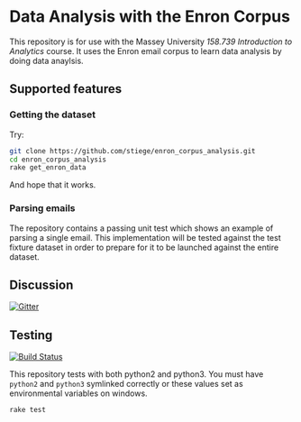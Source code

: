 # Data Analysis with the Enron Corpus

This repository is for use with the Massey University *158.739 Introduction to Analytics* course. It uses the Enron email corpus to learn data analysis by doing data anaylsis.

## Supported features

### Getting the dataset

Try:

```bash
git clone https://github.com/stiege/enron_corpus_analysis.git
cd enron_corpus_analysis
rake get_enron_data
```
And hope that it works.

### Parsing emails

The repository contains a passing unit test which shows an example of parsing a single email. This implementation will be tested against the test fixture dataset in order to prepare for it to be launched against the entire dataset.

## Discussion

[![Gitter](https://badges.gitter.im/stiege/enron_corpus_analysis.svg)](https://gitter.im/stiege/enron_corpus_analysis?utm_source=badge&utm_medium=badge&utm_campaign=pr-badge)

## Testing

[![Build Status](https://secure.travis-ci.org/stiege/enron_corpus_analysis.png)](http://travis-ci.org/stiege/enron_corpus_analysis)

This repository tests with both python2 and python3. You must have `python2` and `python3` symlinked correctly or these values set as environmental variables on windows.

```bash
rake test
```

